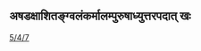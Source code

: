 ## अषडक्षाशितङ्ग्वलंकर्मालम्पुरुषाध्युत्तरपदात् खः 
 [5/4/7](https://ashtadhyayi.com/sutraani/5/4/7)